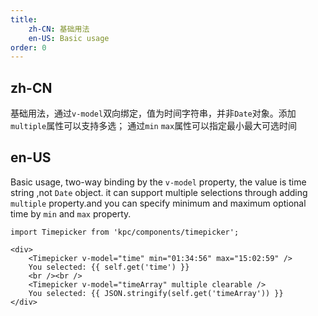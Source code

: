 ```yaml
---
title:
    zh-CN: 基础用法
    en-US: Basic usage
order: 0
---
```


## zh-CN

基础用法，通过`v-model`双向绑定，值为时间字符串，并非`Date`对象。添加`multiple`属性可以支持多选；
通过`min` `max`属性可以指定最小最大可选时间

## en-US

Basic usage, two-way binding by the `v-model` property, the value is time string ,not `Date` object. it can support multiple selections through adding `multiple` property.and you can specify minimum and maximum optional time by `min` and `max` property.

```vdt
import Timepicker from 'kpc/components/timepicker';

<div>
    <Timepicker v-model="time" min="01:34:56" max="15:02:59" />
    You selected: {{ self.get('time') }}
    <br /><br />
    <Timepicker v-model="timeArray" multiple clearable />
    You selected: {{ JSON.stringify(self.get('timeArray')) }}
</div>
```